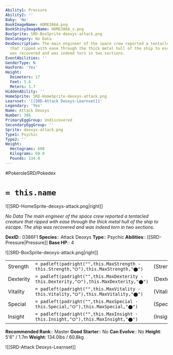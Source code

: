 ```yaml
---
Ability1: Pressure
Ability2: ''
Baby: 'No'
BookImageName: HOME386A.png
BookShinyImageName: HOME386A_s.png
BoxSprite: SRD-BoxSprite-deoxys-attack.png
DexCategory: No Data
DexDescription: The main engineer of the space crew reported a tentacled creature
  that ripped with ease through the thick metal hull of the ship to escape. The ship
  was recovered and was indeed torn in two sections.
EventAbilities: ''
GenderType: N
HasForm: 'Yes'
Height:
  Deimeters: 17
  Feet: 5.6
  Meters: 1.7
HiddenAbility: ''
HomeSprite: SRD-HomeSprite-deoxys-attack.png
Learnset: '[[SRD-Attack Deoxys-Learnset]]'
Legendary: 'Yes'
Name: Attack Deoxys
Number: 386
PrimaryEggGroup: Undiscovered
SecondaryEggGroup: ''
Sprite: deoxys-attack.png
Type1: Psychic
Type2: ''
Weight:
  Hectograms: 608
  Kilograms: 60.8
  Pounds: 134.0
---
```


#PokeroleSRD/Pokedex

# `= this.name`

![[SRD-HomeSprite-deoxys-attack.png|right]]

*No Data*
*The main engineer of the space crew reported a tentacled creature that ripped with ease through the thick metal hull of the ship to escape. The ship was recovered and was indeed torn in two sections.*

**DexID**:: 0386F1
**Species**:: Attack Deoxys
**Type**:: Psychic
**Abilities**:: [[SRD-Pressure|Pressure]]
**Base HP**:: 4

![[SRD-BoxSprite-deoxys-attack.png|right]]

|           |                                                                                        |                                          |
| --------- | -------------------------------------------------------------------------------------- | ---------------------------------------- |
| Strength  | `= padleft(padright("",this.MaxStrength - this.Strength,"⭘"),this.MaxStrength,"⬤")`    | (Strength::10)/(MaxStrength::10)   |
| Dexterity | `= padleft(padright("",this.MaxDexterity - this.Dexterity,"⭘"),this.MaxDexterity,"⬤")` | (Dexterity:: 8)/(MaxDexterity::8) |
| Vitality  | `= padleft(padright("",this.MaxVitality - this.Vitality,"⭘"),this.MaxVitality,"⬤")`    | (Vitality::2)/(MaxVitality::2)   |
| Special   | `= padleft(padright("",this.MaxSpecial - this.Special,"⭘"),this.MaxSpecial,"⬤")`       | (Special::10)/(MaxSpecial::10)     |
| Insight   | `= padleft(padright("",this.MaxInsight - this.Insight,"⭘"),this.MaxInsight,"⬤")`       | (Insight::2)/(MaxInsight::2)     |

**Recommended Rank**:: Master
**Good Starter**:: No
**Can Evolve**:: No
**Height**: 5'6" / 1.7m
**Weight**: 134.0lbs / 60.8kg

![[SRD-Attack Deoxys-Learnset]]
